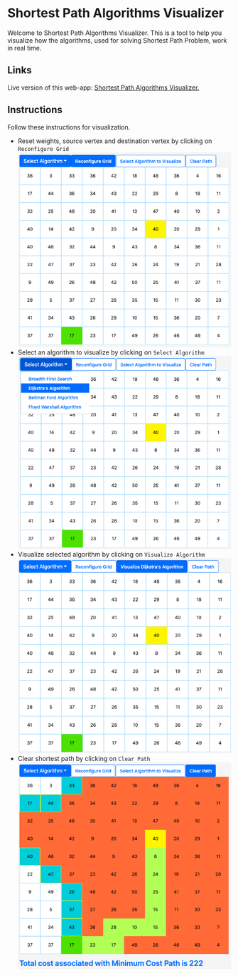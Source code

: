 # Shortest Path Algorithms Visualizer
Welcome to Shortest Path Algorithms Visualizer. This is a tool to help you visualize how the algorithms, used for solving Shortest Path Problem, work in real time.

## Links
Live version of this web-app: [Shortest Path Algorithms Visualizer.](https://jigyansu-nanda.github.io/Shortest-Path-Algorithms-Visualizer/) 

## Instructions
Follow these instructions for visualization.
  - Reset weights, source vertex and destination vertex by clicking on `Reconfigure Grid`
  ![Reconfigure Grid](https://github.com/Jigyansu-Nanda/Shortest-Path-Algorithms-Visualizer/blob/source-code/reconfigure-grid.png)
  - Select an algorithm to visualize by clicking on `Select Algorithm`
  ![Select Algorithm](https://github.com/Jigyansu-Nanda/Shortest-Path-Algorithms-Visualizer/blob/source-code/select-algorithm.png)
  - Visualize selected algorithm by clicking on `Visualize Algorithm`
  ![Visualize Algorithm](https://github.com/Jigyansu-Nanda/Shortest-Path-Algorithms-Visualizer/blob/source-code/visualize.png)
  - Clear shortest path by clicking on `Clear Path`
  ![Clear Path](https://github.com/Jigyansu-Nanda/Shortest-Path-Algorithms-Visualizer/blob/source-code/clear-path.png)
